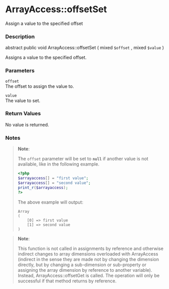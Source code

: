 ArrayAccess::offsetSet
======================

Assign a value to the specified offset

### Description

<span class="modifier">abstract</span> <span
class="modifier">public</span> <span class="type">void</span> <span
class="methodname">ArrayAccess::offsetSet</span> ( <span
class="methodparam"><span class="type">mixed</span> `$offset`</span> ,
<span class="methodparam"><span class="type">mixed</span>
`$value`</span> )

Assigns a value to the specified offset.

### Parameters

`offset`  
The offset to assign the value to.

`value`  
The value to set.

### Return Values

No value is returned.

### Notes

> **Note**:
>
> The `offset` parameter will be set to **`null`** if another value is
> not available, like in the following example.
>
> ``` php
> <?php
> $arrayaccess[] = "first value";
> $arrayaccess[] = "second value";
> print_r($arrayaccess);
> ?>
> ```
>
> The above example will output:
>
>     Array
>     (
>         [0] => first value
>         [1] => second value
>     )

> **Note**:
>
> This function is not called in assignments by reference and otherwise
> indirect changes to array dimensions overloaded with <span
> class="classname">ArrayAccess</span> (indirect in the sense they are
> made not by changing the dimension directly, but by changing a
> sub-dimension or sub-property or assigning the array dimension by
> reference to another variable). Instead, <span
> class="function">ArrayAccess::offsetGet</span> is called. The
> operation will only be successful if that method returns by reference.
